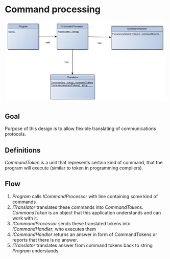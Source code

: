 # Command processing

![Command processing design image](commandProcessing.jpg)

## Goal
Purpose of this design is to allow flexible translating of communications protocols.

## Definitions
*CommandToken* is a unit that represents certain kind of command, that the program will execute
(similar to token in programming compilers).

## Flow
1. *Program* calls *ICommandProcessor* with line containing some kind of commands
2. *ITranslator* translates these commands into *CommandToken*s. *CommandToken* is 
an object that this application understands and can work with it.
3. *ICommandProcessor* sends these translated tokens into *ICommandHandler*,
who executes them
4. *ICommandHandler* returns an answer in form of CommandTokens or reports that there
is no answer.
5. *ITranslator* translates answer from command tokens back to string *Program* 
understands.
